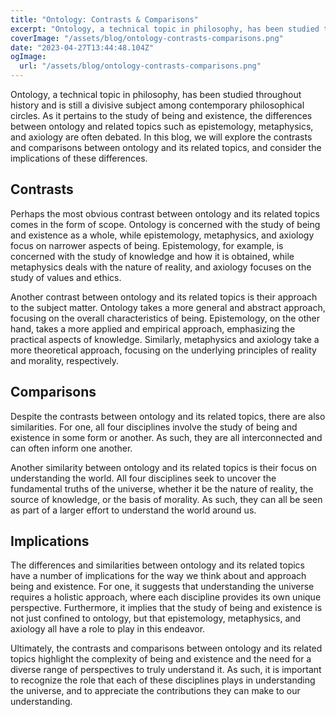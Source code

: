 ```yaml
---
title: "Ontology: Contrasts & Comparisons"
excerpt: "Ontology, a technical topic in philosophy, has been studied throughout history and is still a divisive subject among contemporary philosophical circles. In this blog, we will explore the contrasts and comparisons between ontology and its related topics, and consider the implications of these differences."
coverImage: "/assets/blog/ontology-contrasts-comparisons.png"
date: "2023-04-27T13:44:48.104Z"
ogImage:
  url: "/assets/blog/ontology-contrasts-comparisons.png"
---
```


Ontology, a technical topic in philosophy, has been studied throughout history and is still a divisive subject among contemporary philosophical circles. As it pertains to the study of being and existence, the differences between ontology and related topics such as epistemology, metaphysics, and axiology are often debated. In this blog, we will explore the contrasts and comparisons between ontology and its related topics, and consider the implications of these differences.

## Contrasts
Perhaps the most obvious contrast between ontology and its related topics comes in the form of scope. Ontology is concerned with the study of being and existence as a whole, while epistemology, metaphysics, and axiology focus on narrower aspects of being. Epistemology, for example, is concerned with the study of knowledge and how it is obtained, while metaphysics deals with the nature of reality, and axiology focuses on the study of values and ethics.

Another contrast between ontology and its related topics is their approach to the subject matter. Ontology takes a more general and abstract approach, focusing on the overall characteristics of being. Epistemology, on the other hand, takes a more applied and empirical approach, emphasizing the practical aspects of knowledge. Similarly, metaphysics and axiology take a more theoretical approach, focusing on the underlying principles of reality and morality, respectively.

## Comparisons
Despite the contrasts between ontology and its related topics, there are also similarities. For one, all four disciplines involve the study of being and existence in some form or another. As such, they are all interconnected and can often inform one another.

Another similarity between ontology and its related topics is their focus on understanding the world. All four disciplines seek to uncover the fundamental truths of the universe, whether it be the nature of reality, the source of knowledge, or the basis of morality. As such, they can all be seen as part of a larger effort to understand the world around us.

## Implications
The differences and similarities between ontology and its related topics have a number of implications for the way we think about and approach being and existence. For one, it suggests that understanding the universe requires a holistic approach, where each discipline provides its own unique perspective. Furthermore, it implies that the study of being and existence is not just confined to ontology, but that epistemology, metaphysics, and axiology all have a role to play in this endeavor.

Ultimately, the contrasts and comparisons between ontology and its related topics highlight the complexity of being and existence and the need for a diverse range of perspectives to truly understand it. As such, it is important to recognize the role that each of these disciplines plays in understanding the universe, and to appreciate the contributions they can make to our understanding.
